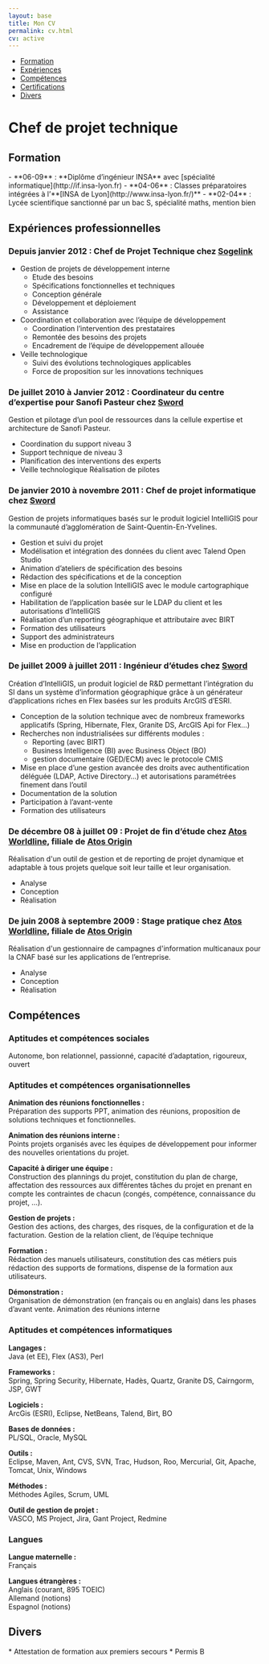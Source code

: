 ```yaml
---
layout: base
title: Mon CV
permalink: cv.html
cv: active
---
```


<div class="background-wrapper">
    <div id="cv-menu" class="pure-menu pure-menu-open pure-menu-horizontal">
        <ul>
            <li><a href="#formation">Formation</a></li>
            <li><a href="#experiences">Expériences</a></li>
            <li><a href="#competences">Compétences</a></li>
            <li><a href="#certifications">Certifications</a></li>
            <li><a href="#divers">Divers</a></li>
        </ul>
    </div>
</div>

<h1>Chef de projet technique</h1>


<h2 id="formation">Formation</h2>
 - **06-09** : **Diplôme d’ingénieur INSA** avec [spécialité informatique](http://if.insa-lyon.fr)
 - **04-06** : Classes préparatoires intégrées à l’**[INSA de Lyon](http://www.insa-lyon.fr/)**
 - **02-04** : Lycée scientifique sanctionné par un bac S, spécialité maths, mention bien



<h2 id="experiences">Expériences professionnelles</h2>

### Depuis janvier 2012 : Chef de Projet Technique chez [Sogelink](http://sogelink.fr/)

- Gestion de projets de développement interne
    - Etude des besoins
    - Spécifications fonctionnelles et techniques
    - Conception générale
    - Développement et déploiement
    - Assistance
- Coordination et collaboration avec l’équipe de développement
    * Coordination l’intervention des prestataires
    * Remontée des besoins des projets
    * Encadrement de l’équipe de développement allouée
- Veille technologique
    - Suivi des évolutions technologiques applicables
    - Force de proposition sur les innovations techniques

### De juillet 2010 à Janvier 2012 : Coordinateur du centre d’expertise pour Sanofi Pasteur chez [Sword](http://www.sword-group.com/)
 
Gestion et pilotage d’un pool de ressources dans la cellule expertise et architecture de Sanofi Pasteur.

- Coordination du support niveau 3
- Support technique de niveau 3 
- Planification des interventions des experts 
- Veille technologique Réalisation de pilotes

### De janvier 2010 à novembre 2011 : Chef de projet informatique chez [Sword](http://www.sword-group.com)
 
Gestion de projets informatiques basés sur le produit logiciel IntelliGIS pour la communauté d’agglomération de Saint-Quentin-En-Yvelines.

- Gestion et suivi du projet
- Modélisation et intégration des données du client avec Talend Open Studio
- Animation d’ateliers de spécification des besoins
- Rédaction des spécifications et de la conception
- Mise en place de la solution IntelliGIS avec le module cartographique configuré
- Habilitation de l’application basée sur le LDAP du client et les autorisations d’IntelliGIS
- Réalisation d’un reporting géographique et attributaire avec BIRT
- Formation des utilisateurs
- Support des administrateurs
- Mise en production de l’application

### De juillet 2009 à juillet 2011 : Ingénieur d’études chez [Sword](http://www.sword-group.com)
 
Création d’IntelliGIS, un produit logiciel de R&D permettant
l’intégration du SI dans un système d’information géographique gr&acirc;ce &agrave;
un générateur d’applications riches en Flex basées sur les produits
ArcGIS d’ESRI.

-  Conception de la solution technique avec de nombreux frameworks
    applicatifs (Spring, Hibernate, Flex, Granite DS, ArcGIS Api for
    Flex…)
-  Recherches non industrialisées sur différents modules :
    - Reporting (avec BIRT)
    - Business Intelligence (BI) avec Business Object (BO)
    - gestion documentaire (GED/ECM) avec le protocole CMIS
-  Mise en place d’une gestion avancée des droits avec authentification
    déléguée (LDAP, Active Directory…) et autorisations paramétrées
    finement dans l’outil
-  Documentation de la solution
-  Participation à l’avant-vente
-  Formation des utilisateurs


### De décembre 08 à juillet 09 : Projet de fin d’étude chez [Atos Worldline](www.atosworldline.com), filiale de [Atos Origin](http://www.atosorigin.com)
Réalisation d'un outil de gestion et de reporting de projet dynamique et adaptable à tous projets quelque soit leur taille et leur organisation.

- Analyse
- Conception
- Réalisation

### De juin 2008 à septembre 2009 : Stage pratique chez [Atos Worldline](www.atosworldline.com), filiale de [Atos Origin](http://www.atosorigin.com)
Réalisation d'un gestionnaire de campagnes d'information multicanaux pour la CNAF basé sur les applications de l’entreprise.

- Analyse
- Conception
- Réalisation

<h2 id="competences">Compétences</h2>

### Aptitudes et compétences sociales
Autonome, bon relationnel, passionné, capacité d’adaptation, rigoureux, ouvert

### Aptitudes et compétences organisationnelles

**Animation des réunions fonctionnelles :**  
Préparation des supports PPT, animation des réunions, proposition de solutions techniques et fonctionnelles.

**Animation des réunions interne :**  
Points projets organisés avec les équipes de développement pour informer des nouvelles orientations du projet.

**Capacité à diriger une équipe :**  
Construction des plannings du projet, constitution du plan de charge, affectation des ressources aux différentes tâches du projet en prenant en
compte les contraintes de chacun (congés, compétence, connaissance du projet, …).

**Gestion de projets :**  
Gestion des actions, des charges, des risques, de la configuration et de la facturation.
Gestion de la relation client, de l’équipe technique
  
**Formation :**  
Rédaction des manuels utilisateurs, constitution des cas métiers puis rédaction des supports de formations, dispense de la formation aux utilisateurs.
  
**Démonstration :**  
Organisation de démonstration (en français ou en anglais) dans les phases d’avant vente.
Animation des réunions interne

### Aptitudes et compétences informatiques
**Langages :**  
Java (et EE), Flex (AS3), Perl
  
**Frameworks :**  
Spring, Spring Security, Hibernate, Hadès, Quartz, Granite DS, Cairngorm, JSP, GWT
  
**Logiciels :**  
ArcGis (ESRI), Eclipse, NetBeans, Talend, Birt, BO
  
**Bases de données :**  
PL/SQL, Oracle, MySQL
  
**Outils :**  
Eclipse, Maven, Ant, CVS, SVN, Trac, Hudson, Roo, Mercurial, Git, Apache, Tomcat, Unix, Windows

**Méthodes :**  
Méthodes Agiles, Scrum, UML
  
**Outil de gestion de projet :**  
VASCO, MS Project, Jira, Gant Project, Redmine

### Langues

**Langue maternelle :**  
Français

**Langues étrangères :**  
Anglais (courant, 895 TOEIC)  
Allemand (notions)  
Espagnol (notions)  

<h2 id="divers">Divers</h2>
* Attestation de formation aux premiers secours
* Permis B
